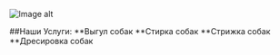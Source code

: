 ![Image alt](https://besplatka.ua/aws/76/07/59/20/ezhednevnye-vyplaty-vygul-sobak-photo-c895.jpeg)

##Наши Услуги:
**Выгул собак
**Стирка собак
**Стрижка собак
**Дресировка собак

